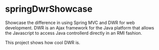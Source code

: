 springDwrShowcase
=================

Showcase the difference in using Spring MVC and DWR for web development. 
DWR is an Ajax framework for the Java platform that allows the Javascript to access Java controllerd directly in an RMI fashion.

This project shows how cool DWR is.
